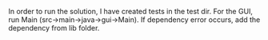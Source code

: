 In order to run the solution, I have created tests in the test dir.
For the GUI, run Main (src->main->java->gui->Main).
If dependency error occurs, add the dependency from lib folder.